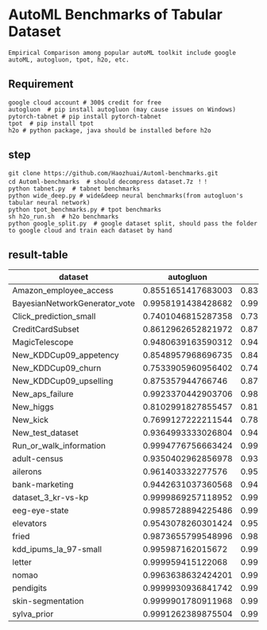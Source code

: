 # AutoML Benchmarks of Tabular Dataset

    Empirical Comparison among popular autoML toolkit include google autoML, autogluon, tpot, h2o, etc.
    
## Requirement
    google cloud account # 300$ credit for free
    autogluon  # pip install autogluon (may cause issues on Windows)
    pytorch-tabnet # pip install pytorch-tabnet
    tpot  # pip install tpot
    h2o # python package, java should be installed before h2o
    
## step

    git clone https://github.com/Haozhuai/Automl-benchmarks.git
    cd Automl-benchmarks  # should decompress dataset.7z ！！
    python tabnet.py  # tabnet benchmarks 
    python wide_deep.py # wide&deep neural benchmarks(from autogluon's tabular neural network)
    python tpot_benchmarks.py # tpot benchmarks
    sh h2o_run.sh  # h2o benchmarks
    python google_split.py  # google dataset split, should pass the folder to google cloud and train each dataset by hand
    
## result-table

|dataset|autogluon|google|tpot|h2o|tabnet|wide_deep|default_lgb|default_cat|
|---|---|---|---|---|---|---|---|---|
|Amazon_employee_access|0.8551651417683003|0.8385228833425236|0.8510637793216722|0.4986252575388828|0.7183694434883128|0.7582595551716692|0.8418818469100458|0.8307555409995829|
|BayesianNetworkGenerator_vote|0.9958191438428682|0.9958579988155696|0.9958290266867248|0.995856194620396|0.9957451500213108|0.995758541704307|0.9958508324923372|0.9959734277589356|
|Click_prediction_small|0.7401046815287358|0.7375588310424078|0.7191765421007239|0.734635|0.687861046782622|0.719329478972208|0.7360879220117181|0.7357084039145705|
|CreditCardSubset|0.8612962652821972|0.8782113548819293|0.9487523027968516|0.8536593535421202|0.9714620666555016|0.8664545302294423|0.886417685479819|0.8646792832021436|
|MagicTelescope|0.9480639163590312|0.9446325887203256|0.9371122443480372|0.9425244536660292|0.940876020586888|0.9410980571798118|0.9406977715502142|0.944592169437633|
|New_KDDCup09_appetency|0.8548957968696735|0.8450918229631001|0.7715330383955507|0.831000040419848|0.8179291768002276|0.7987150047372571|0.8217182197675427|0.8545200702339343|
|New_KDDCup09_churn|0.7533905960956402|0.7471244234383453|0.725345915366271|0.7377763163771099|0.6638858846890451|0.6677833497305623|0.720765225199202|0.752528729538178|
|New_KDDCup09_upselling|0.875357944766746|0.8704324450183096|0.8680855609052379|0.8565444127660753|0.7990857090753372|0.8075425419150415|0.850883696241527|0.8752551700781068|
|New_aps_failure|0.9923370442903706|0.9897445818755192|0.9913988791672376|0.9896946027778404|0.9867248578035044|0.990153033611973|0.9891621248206824|0.9914340596817643|
|New_higgs|0.8102991827855457|0.8163452199586023|0.7892442136865327|0.8073084977654137|0.808996716927241|0.7956089136071967|0.8030723216805379|0.8029898928274635|
|New_kick|0.7699127222211544|0.7871217733113809|0.7804580829303855|0.7864488795475684|0.748018689877621|0.7617994075765641|0.7674757545717655|0.7816949574312894|
|New_test_dataset|0.9364993333026804|0.9408183364752404|0.9130325072417124|0.9342607016414548|0.915299094211228|0.9066971355004828|0.9203593728447286|0.9229216975493126|
|Run_or_walk_information|0.9994776756663424|0.9992782179245578|0.9992340575807166|0.999293898867376|0.9990535879939588|0.9991084939459612|0.9993982063017456|0.9992991201852808|
|adult-census|0.9350402962856978|0.932394290465276|0.9308126715699088|0.9334182068405088|0.9212610485747488|0.9208361364634838|0.9328245050210996|0.9332264016567932|
|ailerons|0.961403332277576|0.9574008013485452|0.957792618813592|0.9612784224100336|0.9467366514913612|0.957756397358746|0.9601566403433359|0.9601679520269092|
|bank-marketing|0.9442631037360568|0.9426165956920478|0.9417120053511512|0.9403374952170194|0.935843426849582|0.934596024442774|0.9426432693748924|0.9427422829273858|
|dataset_3_kr-vs-kp|0.9999869257118952|0.9999564190396499|0.9999651352317199|1.0|0.9950840676725152|0.9999433447515448|0.99992155427137|0.9999825676158599|
|eeg-eye-state|0.9985728894225486|0.9978557313301212|0.992917688545226|0.9913416620814316|0.7221914093547599|0.9977844758791292|0.9882494557264464|0.9890272610145217|
|elevators|0.9543078260301424|0.9559417935196092|0.9475530992225956|0.9557752432681692|0.6762234787135749|0.952160234182494|0.9427373043671856|0.9455928291996958|
|fried|0.9873655799548996|0.9879746841535368|0.9855681075822404||0.9876657201932534|0.9866095607861392|0.9854867421706314|0.9871622065337041|
|kdd_ipums_la_97-small|0.995987162015672|0.994274979093753|0.9959610292068016|0.9956203348096756|0.9912880958280422|0.9963704432124384|0.9951480084863876|0.9958584337349398|
|letter|0.999959415122068|0.9999558550450564|0.9998604449811458|0.9997116337620616|0.9998996058282732|0.9998924856742499|0.9998647170735596|0.9998120279337884|
|nomao|0.9963638632424201|0.9952580500491179|0.993889077887399|0.99570175977045|0.9926289817033804|0.9922939645896814|0.995673154039888|0.995671091126626|
|pendigits|0.9999930936841742|0.9999625085712311|0.9998401681194596|0.9999871739848948|0.9999763212028828|0.9999871739848948|0.9999644818043242|0.999952642405766|
|skin-segmentation|0.9999901780911968|0.9999908058114022|0.9999928430897028||0.9999287470070232|0.9999612433395848|0.9999873241016614|0.9999867076309223|
|sylva_prior|0.9991262389875504|0.999050179111732|0.9992496043958898|0.9989500026899224|0.9992616626688854|0.9991791098768388|0.9986921411597091|0.9989407270953105|

    
    